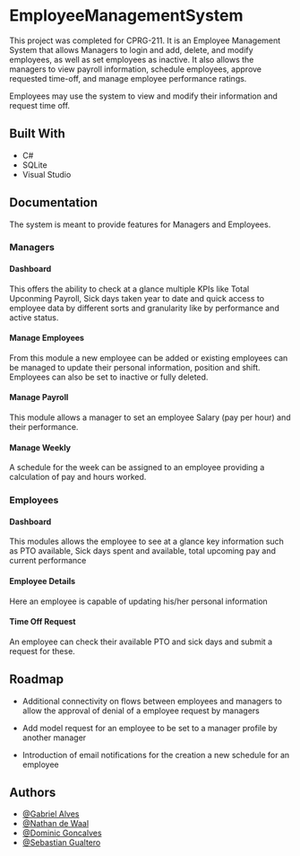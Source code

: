 # EmployeeManagementSystem

This project was completed for CPRG-211. It is an Employee Management System that allows Managers to login and add, delete, and modify employees, as well as set employees as inactive. It also allows the managers to view payroll information, schedule employees, approve requested time-off, and manage employee performance ratings.

Employees may use the system to view and modify their information and request time off.


## Built With

* C#
* SQLite
* Visual Studio

## Documentation

The system is meant to provide features for Managers and Employees.

### Managers

#### Dashboard

This offers the ability to check at a glance multiple KPIs like Total Upconming Payroll, Sick days taken year to date and quick access to employee data by different sorts and granularity
like by performance and active status.

#### Manage Employees

From this module a new employee can be added or existing employees can be managed to update their personal information, position and shift. Employees can also be set to inactive or fully deleted.

#### Manage Payroll

This module allows a manager to set an employee Salary (pay per hour) and their performance.

#### Manage Weekly

A schedule for the week can be assigned to an employee providing a calculation of pay and hours worked.

### Employees

#### Dashboard

This modules allows the employee to see at a glance key information such as PTO available, Sick days spent and available, total upcoming pay and current performance

#### Employee Details

Here an employee is capable of updating his/her personal information

#### Time Off Request

An employee can check their available PTO and sick days and submit a request for these.



## Roadmap

- Additional connectivity on flows between employees and managers to allow the approval of denial of a employee request by managers

- Add model request for an employee to be set to a manager profile by another manager

- Introduction of email notifications for the creation a new schedule for an employee


## Authors

- [@Gabriel Alves](https://github.com/alvesgf16)
- [@Nathan de Waal](https://github.com/judgingpirate)
- [@Dominic Goncalves](https://github.com/dgonc99)
- [@Sebastian Gualtero](https://github.com/sebgualtero)


